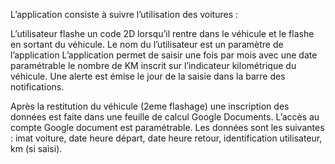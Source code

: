 L’application consiste à suivre l’utilisation des voitures :

L’utilisateur flashe un code 2D lorsqu’il rentre dans le véhicule et le flashe en sortant du véhicule. Le nom du l’utilisateur est un paramètre de l’application
L’application permet de saisir une fois par mois avec une date paramétrable le nombre de KM inscrit sur l’indicateur kilométrique du véhicule. Une alerte est émise le jour de la saisie dans la barre des notifications.

Après la restitution du véhicule (2eme flashage) une inscription des données est faite dans une feuille de calcul Google Documents. L’accès au compte Google document est paramétrable. Les données sont les suivantes : imat voiture, date heure départ, date heure retour, identification utilisateur, km (si saisi).